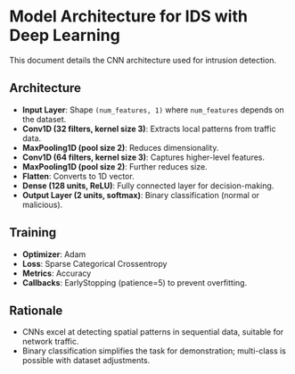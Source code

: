 # Model Architecture for IDS with Deep Learning

This document details the CNN architecture used for intrusion detection.

## Architecture
- **Input Layer**: Shape `(num_features, 1)` where `num_features` depends on the dataset.
- **Conv1D (32 filters, kernel size 3)**: Extracts local patterns from traffic data.
- **MaxPooling1D (pool size 2)**: Reduces dimensionality.
- **Conv1D (64 filters, kernel size 3)**: Captures higher-level features.
- **MaxPooling1D (pool size 2)**: Further reduces size.
- **Flatten**: Converts to 1D vector.
- **Dense (128 units, ReLU)**: Fully connected layer for decision-making.
- **Output Layer (2 units, softmax)**: Binary classification (normal or malicious).

## Training
- **Optimizer**: Adam
- **Loss**: Sparse Categorical Crossentropy
- **Metrics**: Accuracy
- **Callbacks**: EarlyStopping (patience=5) to prevent overfitting.

## Rationale
- CNNs excel at detecting spatial patterns in sequential data, suitable for network traffic.
- Binary classification simplifies the task for demonstration; multi-class is possible with dataset adjustments.
